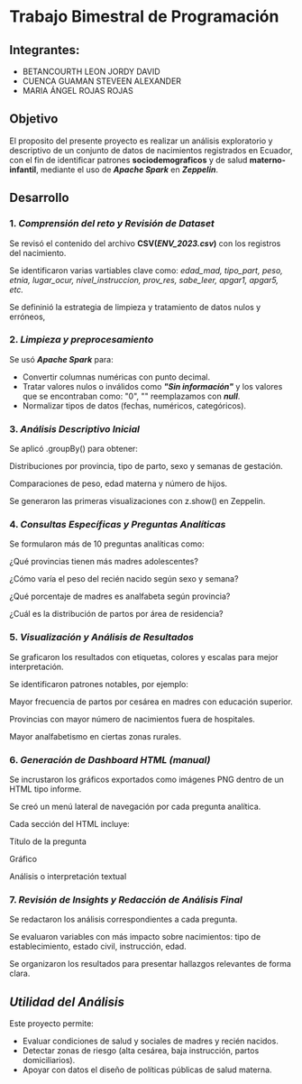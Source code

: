 # **Trabajo Bimestral de Programación**
## Integrantes:
* BETANCOURTH LEON JORDY DAVID
* CUENCA GUAMAN STEVEEN ALEXANDER
* MARIA ÁNGEL ROJAS ROJAS 

## Objetivo 
El proposito del presente proyecto es realizar un análisis exploratorio y descriptivo de un conjunto de datos de nacimientos registrados en Ecuador, con el fin de identificar patrones **sociodemograficos** y de salud **materno-infantil**, mediante el uso de _**Apache Spark**_ en _**Zeppelin**_.

## Desarrollo

### 1.  ***Comprensión del reto y Revisión de Dataset***
Se revisó el contenido del archivo **CSV(_**ENV_2023.csv**_)** con los registros del nacimiento.

Se identificaron varias vartiables clave como: *edad_mad, tipo_part, peso, etnia, lugar_ocur, nivel_instruccion, prov_res, sabe_leer, apgar1, apgar5, etc.* 

Se defininió la estrategia de limpieza y tratamiento de datos nulos y erróneos,

### 2.  ***Limpieza y preprocesamiento***
Se usó ***Apache Spark*** para: 
* Convertir columnas numéricas con punto decimal.
* Tratar valores nulos o inválidos como ***"Sin información"*** y los valores que se encontraban como: "0", "" reemplazamos con ***null***.
* Normalizar tipos de datos (fechas, numéricos, categóricos).


### 3.  ***Análisis Descriptivo Inicial***
Se aplicó .groupBy()  para obtener:

Distribuciones por provincia, tipo de parto, sexo y semanas de gestación.

Comparaciones de peso, edad materna y número de hijos.

Se generaron las primeras visualizaciones con z.show() en Zeppelin.



### 4.  ***Consultas Específicas y Preguntas Analíticas***
Se formularon más de 10 preguntas analíticas como:

¿Qué provincias tienen más madres adolescentes?

¿Cómo varía el peso del recién nacido según sexo y semana?

¿Qué porcentaje de madres es analfabeta según provincia?

¿Cuál es la distribución de partos por área de residencia?



### 5.  ***Visualización y Análisis de Resultados***
Se graficaron los resultados con etiquetas, colores y escalas para mejor interpretación.

Se identificaron patrones notables, por ejemplo:

Mayor frecuencia de partos por cesárea en madres con educación superior.

Provincias con mayor número de nacimientos fuera de hospitales.

Mayor analfabetismo en ciertas zonas rurales.


### 6.  ***Generación de Dashboard HTML (manual)***
Se incrustaron los gráficos exportados como imágenes PNG dentro de un HTML tipo informe.

Se creó un menú lateral de navegación por cada pregunta analítica.

Cada sección del HTML incluye:

Título de la pregunta

Gráfico

Análisis o interpretación textual


### 7.  ***Revisión de Insights y Redacción de Análisis Final***
Se redactaron los análisis correspondientes a cada pregunta.

Se evaluaron variables con más impacto sobre nacimientos: tipo de establecimiento, estado civil, instrucción, edad.

Se organizaron los resultados para presentar hallazgos relevantes de forma clara.


## ***Utilidad del Análisis***
Este proyecto permite:
* Evaluar condiciones de salud y sociales de madres y recién nacidos.
* Detectar zonas de riesgo (alta cesárea, baja instrucción, partos domiciliarios).
* Apoyar con datos el diseño de políticas públicas de salud materna.
